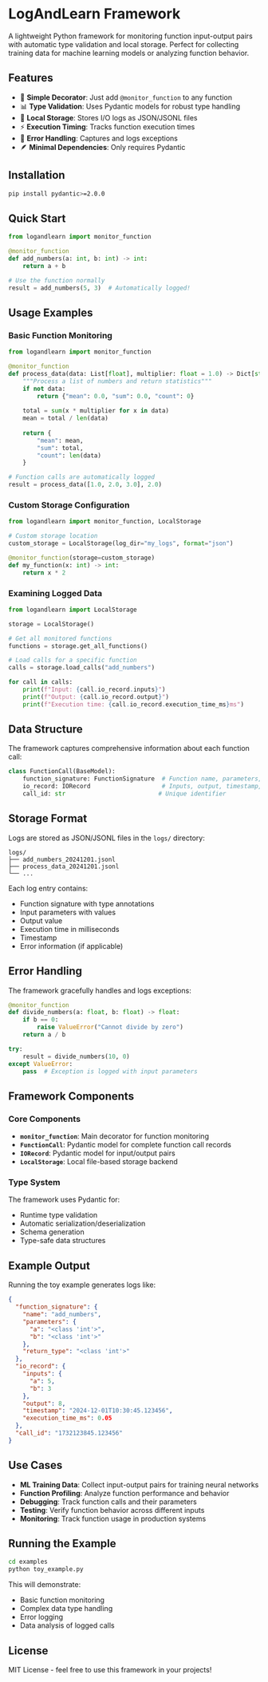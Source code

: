 # LogAndLearn Framework

A lightweight Python framework for monitoring function input-output pairs with automatic type validation and local storage. Perfect for collecting training data for machine learning models or analyzing function behavior.

## Features

- 🎯 **Simple Decorator**: Just add `@monitor_function` to any function
- 📊 **Type Validation**: Uses Pydantic models for robust type handling
- 💾 **Local Storage**: Stores I/O logs as JSON/JSONL files
- ⚡ **Execution Timing**: Tracks function execution times
- 🚨 **Error Handling**: Captures and logs exceptions
- 🪶 **Minimal Dependencies**: Only requires Pydantic

## Installation

```bash
pip install pydantic>=2.0.0
```

## Quick Start

```python
from logandlearn import monitor_function

@monitor_function
def add_numbers(a: int, b: int) -> int:
    return a + b

# Use the function normally
result = add_numbers(5, 3)  # Automatically logged!
```

## Usage Examples

### Basic Function Monitoring

```python
from logandlearn import monitor_function

@monitor_function
def process_data(data: List[float], multiplier: float = 1.0) -> Dict[str, float]:
    """Process a list of numbers and return statistics"""
    if not data:
        return {"mean": 0.0, "sum": 0.0, "count": 0}
    
    total = sum(x * multiplier for x in data)
    mean = total / len(data)
    
    return {
        "mean": mean,
        "sum": total,
        "count": len(data)
    }

# Function calls are automatically logged
result = process_data([1.0, 2.0, 3.0], 2.0)
```

### Custom Storage Configuration

```python
from logandlearn import monitor_function, LocalStorage

# Custom storage location
custom_storage = LocalStorage(log_dir="my_logs", format="json")

@monitor_function(storage=custom_storage)
def my_function(x: int) -> int:
    return x * 2
```

### Examining Logged Data

```python
from logandlearn import LocalStorage

storage = LocalStorage()

# Get all monitored functions
functions = storage.get_all_functions()

# Load calls for a specific function
calls = storage.load_calls("add_numbers")

for call in calls:
    print(f"Input: {call.io_record.inputs}")
    print(f"Output: {call.io_record.output}")
    print(f"Execution time: {call.io_record.execution_time_ms}ms")
```

## Data Structure

The framework captures comprehensive information about each function call:

```python
class FunctionCall(BaseModel):
    function_signature: FunctionSignature  # Function name, parameters, return type
    io_record: IORecord                    # Inputs, output, timestamp, execution time
    call_id: str                          # Unique identifier
```

## Storage Format

Logs are stored as JSON/JSONL files in the `logs/` directory:

```
logs/
├── add_numbers_20241201.jsonl
├── process_data_20241201.jsonl
└── ...
```

Each log entry contains:
- Function signature with type annotations
- Input parameters with values
- Output value
- Execution time in milliseconds
- Timestamp
- Error information (if applicable)

## Error Handling

The framework gracefully handles and logs exceptions:

```python
@monitor_function
def divide_numbers(a: float, b: float) -> float:
    if b == 0:
        raise ValueError("Cannot divide by zero")
    return a / b

try:
    result = divide_numbers(10, 0)
except ValueError:
    pass  # Exception is logged with input parameters
```

## Framework Components

### Core Components

- **`monitor_function`**: Main decorator for function monitoring
- **`FunctionCall`**: Pydantic model for complete function call records
- **`IORecord`**: Pydantic model for input/output pairs
- **`LocalStorage`**: Local file-based storage backend

### Type System

The framework uses Pydantic for:
- Runtime type validation
- Automatic serialization/deserialization
- Schema generation
- Type-safe data structures

## Example Output

Running the toy example generates logs like:

```json
{
  "function_signature": {
    "name": "add_numbers",
    "parameters": {
      "a": "<class 'int'>",
      "b": "<class 'int'>"
    },
    "return_type": "<class 'int'>"
  },
  "io_record": {
    "inputs": {
      "a": 5,
      "b": 3
    },
    "output": 8,
    "timestamp": "2024-12-01T10:30:45.123456",
    "execution_time_ms": 0.05
  },
  "call_id": "1732123845.123456"
}
```

## Use Cases

- **ML Training Data**: Collect input-output pairs for training neural networks
- **Function Profiling**: Analyze function performance and behavior
- **Debugging**: Track function calls and their parameters
- **Testing**: Verify function behavior across different inputs
- **Monitoring**: Track function usage in production systems

## Running the Example

```bash
cd examples
python toy_example.py
```

This will demonstrate:
- Basic function monitoring
- Complex data type handling
- Error logging
- Data analysis of logged calls

## License

MIT License - feel free to use this framework in your projects! 